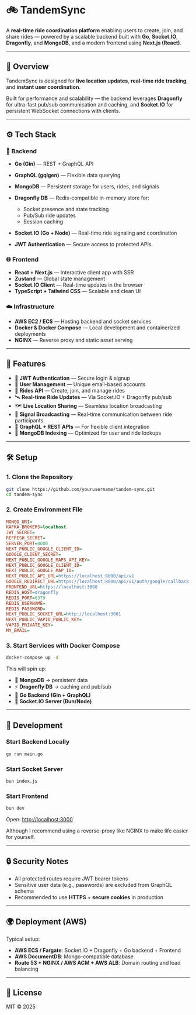 # 🚲 TandemSync

A **real-time ride coordination platform** enabling users to create, join, and share rides — powered by a scalable backend built with **Go**, **Socket.IO**, **Dragonfly**, and **MongoDB**, and a modern frontend using **Next.js (React)**.

---

## 🧠 Overview

TandemSync is designed for **live location updates**, **real-time ride tracking**, and **instant user coordination**.

Built for performance and scalability — the backend leverages **Dragonfly** for ultra-fast pub/sub communication and caching, and **Socket.IO** for persistent WebSocket connections with clients.

---

## ⚙️ Tech Stack

### 🧩 Backend

* **Go (Gin)** — REST + GraphQL API
* **GraphQL (gqlgen)** — Flexible data querying
* **MongoDB** — Persistent storage for users, rides, and signals
* **Dragonfly DB** — Redis-compatible in-memory store for:

  * Socket presence and state tracking
  * Pub/Sub ride updates
  * Session caching
* **Socket.IO (Go + Node)** — Real-time ride signaling and coordination
* **JWT Authentication** — Secure access to protected APIs

### 🌐 Frontend

* **React + Next.js** — Interactive client app with SSR
* **Zustand** — Global state management
* **Socket.IO Client** — Real-time updates in the browser
* **TypeScript + Tailwind CSS** — Scalable and clean UI

### ☁️ Infrastructure

* **AWS EC2 / ECS** — Hosting backend and socket services
* **Docker & Docker Compose** — Local development and containerized deployments
* **NGINX** — Reverse proxy and static asset serving

---

## 🚀 Features

* 🔐 **JWT Authentication** — Secure login & signup
* 🧍 **User Management** — Unique email-based accounts
* 🚴 **Rides API** — Create, join, and manage rides
* 🛰️ **Real-time Ride Updates** — Via Socket.IO + Dragonfly pub/sub
* 🗺️ **Live Location Sharing** — Seamless location broadcasting
* 💬 **Signal Broadcasting** — Real-time communication between ride participants
* 🧩 **GraphQL + REST APIs** — For flexible client integration
* 🧾 **MongoDB Indexing** — Optimized for user and ride lookups

---

## 🛠️ Setup

### 1. Clone the Repository

```bash
git clone https://github.com/yourusername/tandem-sync.git
cd tandem-sync
```

### 2. Create Environment File

```ini
MONGO_URI=
KAFKA_BROKERS=localhost
JWT_SECRET=
REFRESH_SECRET=
SERVER_PORT=8000
NEXT_PUBLIC_GOOGLE_CLIENT_ID=
GOOGLE_CLIENT_SECRET=
NEXT_PUBLIC_GOOGLE_MAPS_API_KEY=
NEXT_PUBLIC_GOOGLE_CLIENT_ID=
NEXT_PUBLIC_GOOGLE_MAP_ID=
NEXT_PUBLIC_API_URL=https://localhost:8000/api/v1
GOOGLE_REDIRECT_URL=https://localhost:8000/api/v1/auth/google/callback
FRONTEND_URL=https://localhost:3000
REDIS_HOST=dragonfly
REDIS_PORT=6379
REDIS_USERNAME=
REDIS_PASSWORD=
NEXT_PUBLIC_SOCKET_URL=http://localhost:3001
NEXT_PUBLIC_VAPID_PUBLIC_KEY=
VAPID_PRIVATE_KEY=
MY_EMAIL=
```

### 3. Start Services with Docker Compose

```bash
docker-compose up -d
```

This will spin up:

* 🧩 **MongoDB** → persistent data
* ⚡ **Dragonfly DB** → caching and pub/sub
* 🧠 **Go Backend (Gin + GraphQL)**
* 🔌 **Socket.IO Server (Bun/Node)**

---


## 🧰 Development

### Start Backend Locally

```bash
go run main.go
```

### Start Socket Server

```bash
bun index.js
```

### Start Frontend

```bash
bun dev
```

Open: [http://localhost:3000](http://localhost:3000)

Although I recommend using a reverse-proxy like NGINX to make life easier for yourself.

---

## 🔒 Security Notes

* All protected routes require JWT bearer tokens
* Sensitive user data (e.g., passwords) are excluded from GraphQL schema
* Recommended to use **HTTPS** + **secure cookies** in production

---

## 🌍 Deployment (AWS)

Typical setup:

* **AWS ECS / Fargate**: Socket.IO + Dragonfly + Go backend + Frontend
* **AWS DocumentDB**: Mongo-compatible database
* **Route 53 + NGINX / AWS ACM + AWS ALB**: Domain routing and load balancing

---

## 📜 License

MIT © 2025
